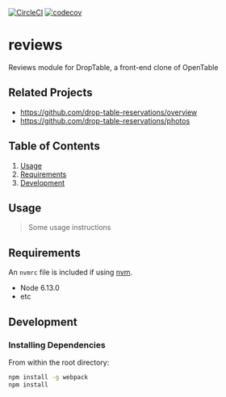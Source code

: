 [![CircleCI](https://circleci.com/gh/drop-table-reservations/reviews.svg?style=svg)](https://circleci.com/gh/drop-table-reservations/reviews)
[![codecov](https://codecov.io/gh/drop-table-reservations/reviews/branch/master/graph/badge.svg)](https://codecov.io/gh/drop-table-reservations/reviews)

# reviews
Reviews module for DropTable, a front-end clone of OpenTable

## Related Projects

  - https://github.com/drop-table-reservations/overview
  - https://github.com/drop-table-reservations/photos

## Table of Contents

1. [Usage](#Usage)
1. [Requirements](#requirements)
1. [Development](#development)

## Usage

> Some usage instructions

## Requirements

An `nvmrc` file is included if using [nvm](https://github.com/creationix/nvm).

- Node 6.13.0
- etc

## Development

### Installing Dependencies

From within the root directory:

```sh
npm install -g webpack
npm install
```

